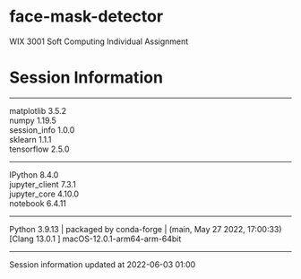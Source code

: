 # face-mask-detector
WIX 3001 Soft Computing Individual Assignment

# Session Information

-----
matplotlib          3.5.2<br />
numpy               1.19.5<br />
session_info        1.0.0<br />
sklearn             1.1.1<br />
tensorflow          2.5.0<br />

-----

IPython             8.4.0<br />
jupyter_client      7.3.1<br />
jupyter_core        4.10.0<br />
notebook            6.4.11<br />

-----

Python 3.9.13 | packaged by conda-forge | (main, May 27 2022, 17:00:33) [Clang 13.0.1 ]
macOS-12.0.1-arm64-arm-64bit

-----

Session information updated at 2022-06-03 01:00
